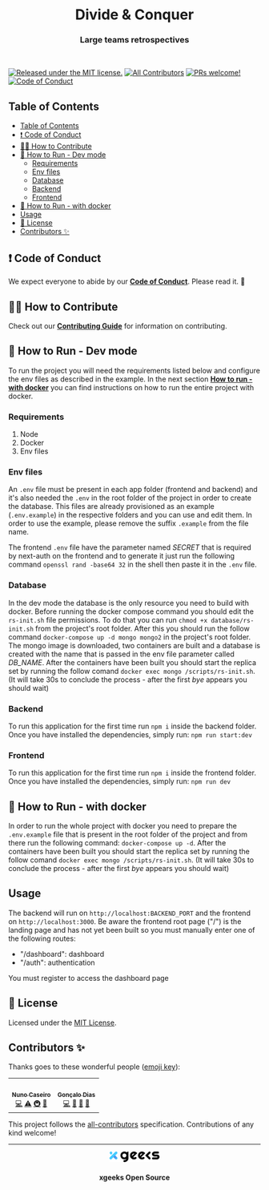 <h1 align="center">
  Divide & Conquer
</h1>
<h3 align="center">
  Large teams retrospectives
</h3>
<br>

[![Released under the MIT license.](https://img.shields.io/badge/license-MIT-blue.svg)](./LICENSE)
[![All Contributors][all-contributors-badge]](#contributors)
[![PRs welcome!](https://img.shields.io/badge/PRs-welcome-brightgreen.svg)](./CONTRIBUTING.md)
[![Code of Conduct][coc-badge]][coc]

## Table of Contents

- [Table of Contents](#table-of-contents)
- [❗ Code of Conduct](#-code-of-conduct)
- [🙌🏻  How to Contribute](#--how-to-contribute)
- [🏃  How to Run - Dev mode](#--how-to-run---dev-mode)
  - [Requirements](#requirements)
  - [Env files](#env-files)
  - [Database](#database)
  - [Backend](#backend)
  - [Frontend](#frontend)
- [🏃  How to Run - with docker](#--how-to-run---with-docker)
- [Usage](#usage)
- [📝 License](#-license)
- [Contributors ✨](#contributors-)

## ❗ Code of Conduct

We expect everyone to abide by our [**Code of Conduct**](.github/CODE_OF_CONDUCT.md). Please read it. 🤝

## 🙌🏻  How to Contribute

Check out our [**Contributing Guide**](.github/CONTRIBUTING.md) for information on contributing.

## 🏃  How to Run - Dev mode

To run the project you will need the requirements listed below and configure the env files as described in the example.
In the next section [**How to run - with docker**](#--how-to-run---with-docker) you can find instructions on how to run the entire project with docker.

### Requirements

1. Node
2. Docker
3. Env files

### Env files

An `.env` file must be present in each app folder (frontend and backend) and it's also needed the `.env` in the root folder of the project in order to create the database.
This files are already provisioned as an example (`.env.example`) in the respective folders and you can use and edit them. In order to use the example, please remove the suffix `.example` from the file name.

The frontend `.env` file have the parameter named *SECRET* that is required by next-auth on the frontend and to generate it just run the following command `openssl rand -base64 32` in the shell then paste it in the `.env` file.  

### Database

In the dev mode the database is the only resource you need to build with docker.
Before running the docker compose command you should edit the `rs-init.sh` file permissions. To do that you can run `chmod +x database/rs-init.sh` from the project's root folder. After this you should run the follow command `docker-compose up -d mongo mongo2` in the project's root folder.
The mongo image is downloaded, two containers are built and a database is created with the name that is passed in the env file parameter called *DB_NAME*. After the containers have been built you should start the replica set by running the follow comand `docker exec mongo /scripts/rs-init.sh`. (It will take 30s to conclude the process - after the first *bye* appears you should wait)

### Backend

To run this application for the first time run `npm i` inside the backend folder. Once you have installed the dependencies, simply run: `npm run start:dev`

### Frontend

To run this application for the first time run `npm i` inside the frontend folder. Once you have installed the dependencies, simply run: `npm run dev`

## 🏃  How to Run - with docker

In order to run the whole project with docker you need to prepare the `.env.example` file that is present in the root folder of the project and from there run the following command: `docker-compose up -d`. After the containers have been built you should start the replica set by running the follow comand `docker exec mongo /scripts/rs-init.sh`. (It will take 30s to conclude the process - after the first *bye* appears you should wait)

## Usage

The backend will run on `http://localhost:BACKEND_PORT` and the frontend on `http://localhost:3000`. Be aware the frontend root page ("/") is the landing page and has not yet been built so you must manually enter one of the following routes:

- "/dashboard": dashboard
- "/auth": authentication

You must register to access the dashboard page

## 📝 License

Licensed under the [MIT License](./LICENSE).

## Contributors ✨

Thanks goes to these wonderful people ([emoji key](https://allcontributors.org/docs/en/emoji-key)):
<!-- ALL-CONTRIBUTORS-LIST:START - Do not remove or modify this section -->
<!-- prettier-ignore-start -->
<!-- markdownlint-disable -->
<table>
  <tr>
    <td align="center"><a href="https://github.com/nunocaseiro"><img src="https://avatars.githubusercontent.com/u/90208434?v=4?s=50" width="50px;" alt=""/><br /><sub><b>Nuno Caseiro</b></sub></a><br /><a href="https://github.com/xgeekshq/divide-and-conquer/commits?author=nunocaseiro" title="Code">💻</a> <a href="https://github.com/xgeekshq/divide-and-conquer/commits?author=nunocaseiro" title="Tests">⚠️</a> <a href="#infra-nunocaseiro" title="Infrastructure (Hosting, Build-Tools, etc)">🚇</a> <a href="https://github.com/xgeekshq/divide-and-conquer/commits?author=nunocaseiro" title="Documentation">📖</a></td>
    <td align="center"><a href="https://github.com/gfdias"><img src="https://avatars.githubusercontent.com/u/5095726?v=4?s=50" width="50px;" alt=""/><br /><sub><b>Gonçalo Dias</b></sub></a><br /><a href="https://github.com/xgeekshq/divide-and-conquer/commits?author=gfdias" title="Code">💻</a> <a href="https://github.com/xgeekshq/divide-and-conquer/pulls?q=is%3Apr+reviewed-by%3Agfdias" title="Reviewed Pull Requests">👀</a> <a href="https://github.com/xgeekshq/divide-and-conquer/commits?author=gfdias" title="Documentation">📖</a> <a href="#projectManagement-gfdias" title="Project Management">📆</a></td>
  </tr>
</table>

<!-- markdownlint-restore -->
<!-- prettier-ignore-end -->

<!-- ALL-CONTRIBUTORS-LIST:END -->

This project follows the [all-contributors](https://github.com/all-contributors/all-contributors) specification. Contributions of any kind welcome!

[all-contributors-badge]: https://img.shields.io/github/all-contributors/xgeekshq/divide-and-conquer?color=orange&style=flat-square
[coc]: .github/CODE_OF_CONDUCT.md
[coc-badge]: https://img.shields.io/badge/code%20of-conduct-ff69b4.svg?style=flat-square

------------------------------------------------------------------------------------------------------
<p align="center">
  <a align="center" href="https://www.xgeeks.io/">
    <img alt="xgeeks" src="https://github.com/xgeekshq/oss-template/blob/main/.github/IMAGES/xgeeks_Logo_Black.svg" width="100">
  </a>
</p>
<h4 align="center">xgeeks Open Source</h4>
